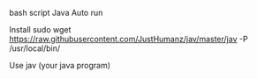 bash script Java Auto run 

Install
sudo wget https://raw.githubusercontent.com/JustHumanz/jav/master/jav -P /usr/local/bin/

Use 
jav (your java program)
